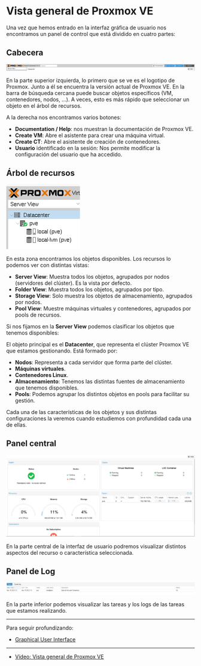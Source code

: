 # Vista general de Proxmox VE

Una vez que hemos entrado en la interfaz gráfica de usuario nos
encontramos un panel de control que está dividido en cuatro partes:

## Cabecera

![cabecera](img/header.png)

En la parte superior izquierda, lo primero que se ve es el logotipo de
Proxmox. Junto a él se encuentra la versión actual de Proxmox VE. En
la barra de búsqueda cercana puede buscar objetos específicos (VM,
contenedores, nodos, ...). A veces, esto es más rápido que seleccionar
un objeto en el árbol de recursos.

A la derecha nos encontramos varios botones:

* **Documentation / Help**: nos muestran la documentación de Proxmox VE.
* **Create VM**: Abre el asistente para crear una máquina virtual.
* **Create CT**: Abre el asistente de creación de contenedores.
* **Usuario** identificado en la sesión: Nos permite modificar la
  configuración del usuario que ha accedido.

## Árbol de recursos

![arbol](img/arbol.png)

En esta zona encontramos los objetos disponibles. Los recursos lo
podemos ver con distintas vistas:

* **Server View**: Muestra todos los objetos, agrupados por nodos (servidores del clúster). Es
  la vista por defecto.
* **Folder View**: Muestra todos los objetos, agrupados por tipo.
* **Storage View**: Solo muestra los objetos de almacenamiento,
  agrupados por nodos.
* **Pool View**: Muestre máquinas virtuales y contenedores, agrupados
  por pools de recursos.

Si nos fijamos en la **Server View** podemos clasificar los objetos
que tenemos disponibles:

El objeto principal es el **Datacenter**, que representa el clúster
Proxmox VE que estamos gestionando. Está formado por:

* **Nodos**: Representa a cada servidor que forma parte del clúster.
* **Máquinas virtuales**.
* **Contenedores Linux**.
* **Almacenamiento**: Tenemos las distintas fuentes de almacenamiento
  que tenemos disponibles.
* **Pools**: Podemos agrupar los distintos objetos en pools para
  facilitar su gestión.

Cada una de las características de los objetos y sus distintas
configuraciones la veremos cuando estudiemos con profundidad cada una
de ellas.

## Panel central

![central](img/central.png)

En la parte central de la interfaz de usuario podremos visualizar
distintos aspectos del recurso o característica seleccionada.

## Panel de Log

![log](img/log.png)

En la parte inferior podemos visualizar las tareas y los logs de las
tareas que estamos realizando.

---

Para seguir profundizando:

* [Graphical User Interface](https://pve.proxmox.com/pve-docs/pve-admin-guide.html#chapter_gui)

---

* [Vídeo: Vista general de Proxmox VE](https://youtu.be/y34kRt9S9dM)
